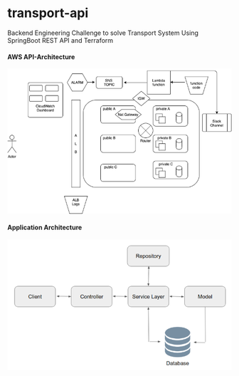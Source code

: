 # transport-api
Backend Engineering Challenge to solve Transport System Using SpringBoot REST API and Terraform


#### AWS API-Architecture

![Alt text](https://github.com/prasanna12510/transport-api/blob/master/doc/img/APIArchicture.png?raw=true "AWSArchitecture")

#### Application Architecture

![Alt text](https://github.com/prasanna12510/transport-api/blob/master/doc/img/ApplicationArchitecture.png?raw=true "APIArchitecture")
